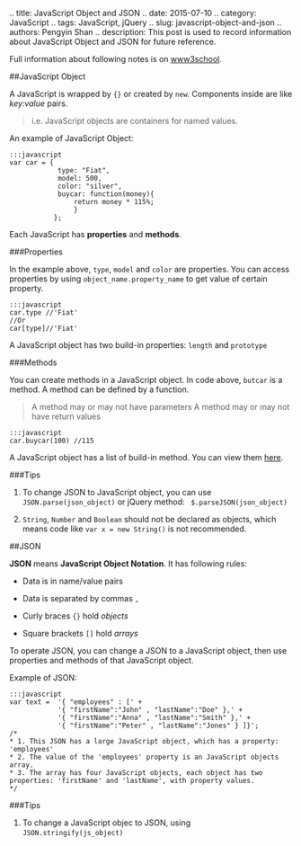.. title: JavaScript Object and JSON
.. date: 2015-07-10
.. category: JavaScript
.. tags: JavaScript, jQuery
.. slug: javascript-object-and-json
.. authors: Pengyin Shan
.. description: This post is used to record information about JavaScript Object and JSON for future reference.

Full information about following notes is on <a href="http://www.w3schools.com/js/js_objects.asp">www3school</a>.

##JavaScript Object

A JavaScript is wrapped by `{}` or created by `new`. Components inside are like *key:value* pairs.

>i.e. JavaScript objects are containers for named values.

An example of JavaScript Object:

	:::javascript
	var car = {
                type: "Fiat",
                model: 500,
                color: "silver",
                buycar: function(money){
                    return money * 115%;
                    }
               };

Each JavaScript has **properties** and **methods**.

###Properties

In the example above, `type`, `model` and `color` are properties. You can access properties by using `object_name.property_name` to get value of certain property.

	:::javascript
	car.type //'Fiat'
    //Or
    car[type]//'Fiat'

A JavaScript object has two build-in properties: `length` and `prototype`

###Methods

You can create methods in a JavaScript object. In code above, `butcar` is a method. A method can be defined by a function.

>A method may or may not have parameters
>A method may or may not have return values

    :::javascript
    car.buycar(100) //115

A JavaScript object has a list of build-in method. You can view them <a href="http://www.tutorialspoint.com/javascript/javascript_builtin_functions.htm">here</a>.

###Tips

1. To change JSON to JavaScript object, you can use `JSON.parse(json_object)` or jQuery method: ` $.parseJSON(json_object)`

2. `String`, `Number` and `Boolean` should not be declared as objects, which means code like `var x = new String()` is not recommended.

##JSON

**JSON** means **JavaScript Object Notation**. It has following rules:

- Data is in name/value pairs

- Data is separated by commas `,`

- Curly braces `{}` hold *objects*

- Square brackets `[]` hold *arrays*

To operate JSON, you can change a JSON to a JavaScript object, then use properties and methods of that JavaScript object.

Example of JSON:

    :::javascript
    var text =  '{ "employees" : [' +
                '{ "firstName":"John" , "lastName":"Doe" },' +
                '{ "firstName":"Anna" , "lastName":"Smith" },' +
                '{ "firstName":"Peter" , "lastName":"Jones" } ]}';
    /*
    * 1. This JSON has a large JavaScript object, which has a property: 'employees'
    * 2. The value of the 'employees' property is an JavaScript objects array.
    * 3. The array has four JavaScript objects, each object has two properties: 'firstName' and 'lastName', with property values.
    */

###Tips

1. To change a JavaScript objec to JSON, using `JSON.stringify(js_object)`